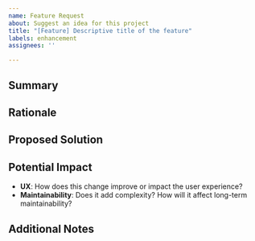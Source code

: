 ```yaml
---
name: Feature Request
about: Suggest an idea for this project
title: "[Feature] Descriptive title of the feature"
labels: enhancement
assignees: ''

---
```


## Summary
<!-- A clear and concise description of what the feature is and why it's needed. -->

## Rationale
<!-- Why is this feature important? How does it improve the project? -->

## Proposed Solution
<!-- Describe the solution you'd like and any alternative solutions you've considered. -->

## Potential Impact
- **UX**: How does this change improve or impact the user experience?
- **Maintainability**: Does it add complexity? How will it affect long-term maintainability?

## Additional Notes
<!-- Add any other context or screenshots about the feature request. -->